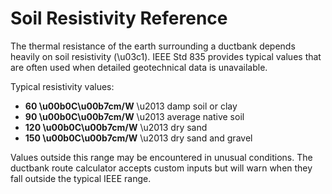 # Soil Resistivity Reference

The thermal resistance of the earth surrounding a ductbank depends heavily on soil resistivity (\u03c1). IEEE Std 835 provides typical values that are often used when detailed geotechnical data is unavailable.

Typical resistivity values:

- **60 \u00b0C\u00b7cm/W** \u2013 damp soil or clay
- **90 \u00b0C\u00b7cm/W** \u2013 average native soil
- **120 \u00b0C\u00b7cm/W** \u2013 dry sand
- **150 \u00b0C\u00b7cm/W** \u2013 dry sand and gravel

Values outside this range may be encountered in unusual conditions. The ductbank route calculator accepts custom inputs but will warn when they fall outside the typical IEEE range.
